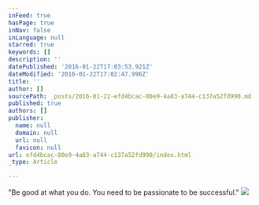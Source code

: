 ```yaml
---
inFeed: true
hasPage: true
inNav: false
inLanguage: null
starred: true
keywords: []
description: ''
datePublished: '2016-01-22T17:03:53.921Z'
dateModified: '2016-01-22T17:02:47.996Z'
title: ''
author: []
sourcePath: _posts/2016-01-22-efd4bcac-80e9-4a83-a744-c137a52fd990.md
published: true
authors: []
publisher:
  name: null
  domain: null
  url: null
  favicon: null
url: efd4bcac-80e9-4a83-a744-c137a52fd990/index.html
_type: Article

---
```

"Be good at what you do. You need to be passionate to be successful."
![](https://the-grid-user-content.s3-us-west-2.amazonaws.com/779edb09-b685-4251-ac6e-2622b6fad057.jpg)